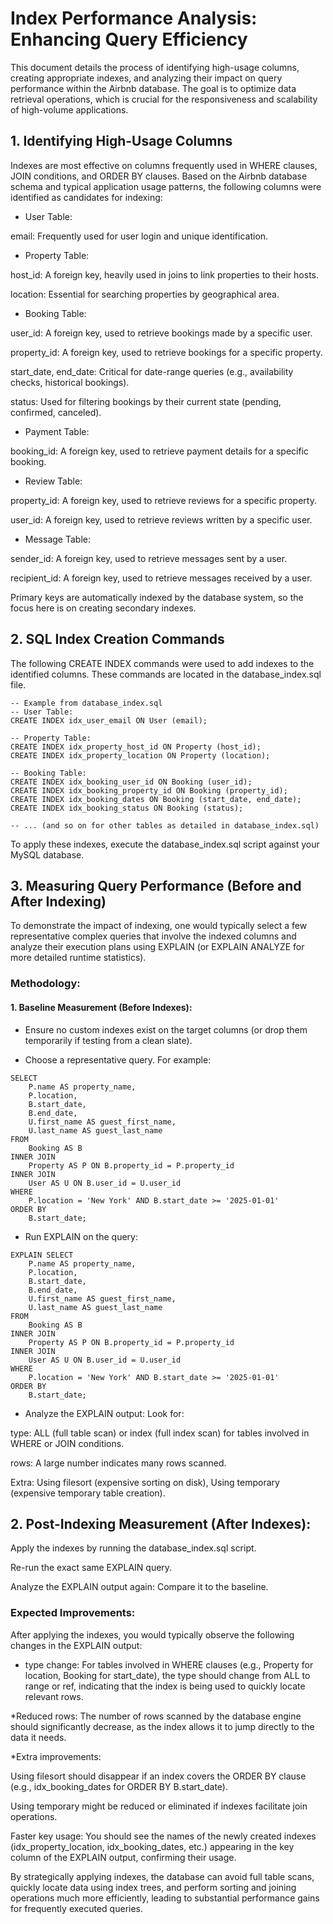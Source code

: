 # Index Performance Analysis: Enhancing Query Efficiency
This document details the process of identifying high-usage columns, creating appropriate indexes, and analyzing their impact on query performance within the Airbnb database. The goal is to optimize data retrieval operations, which is crucial for the responsiveness and scalability of high-volume applications.

## 1. Identifying High-Usage Columns
Indexes are most effective on columns frequently used in WHERE clauses, JOIN conditions, and ORDER BY clauses. Based on the Airbnb database schema and typical application usage patterns, the following columns were identified as candidates for indexing:

* User Table:

email: Frequently used for user login and unique identification.

* Property Table:

host_id: A foreign key, heavily used in joins to link properties to their hosts.

location: Essential for searching properties by geographical area.

* Booking Table:

user_id: A foreign key, used to retrieve bookings made by a specific user.

property_id: A foreign key, used to retrieve bookings for a specific property.

start_date, end_date: Critical for date-range queries (e.g., availability checks, historical bookings).

status: Used for filtering bookings by their current state (pending, confirmed, canceled).

* Payment Table:

booking_id: A foreign key, used to retrieve payment details for a specific booking.

* Review Table:

property_id: A foreign key, used to retrieve reviews for a specific property.

user_id: A foreign key, used to retrieve reviews written by a specific user.

* Message Table:

sender_id: A foreign key, used to retrieve messages sent by a user.

recipient_id: A foreign key, used to retrieve messages received by a user.

Primary keys are automatically indexed by the database system, so the focus here is on creating secondary indexes.

## 2. SQL Index Creation Commands
The following CREATE INDEX commands were used to add indexes to the identified columns. These commands are located in the database_index.sql file.

```
-- Example from database_index.sql
-- User Table:
CREATE INDEX idx_user_email ON User (email);

-- Property Table:
CREATE INDEX idx_property_host_id ON Property (host_id);
CREATE INDEX idx_property_location ON Property (location);

-- Booking Table:
CREATE INDEX idx_booking_user_id ON Booking (user_id);
CREATE INDEX idx_booking_property_id ON Booking (property_id);
CREATE INDEX idx_booking_dates ON Booking (start_date, end_date);
CREATE INDEX idx_booking_status ON Booking (status);

-- ... (and so on for other tables as detailed in database_index.sql)
```

To apply these indexes, execute the database_index.sql script against your MySQL database.

## 3. Measuring Query Performance (Before and After Indexing)
To demonstrate the impact of indexing, one would typically select a few representative complex queries that involve the indexed columns and analyze their execution plans using EXPLAIN (or EXPLAIN ANALYZE for more detailed runtime statistics).

### Methodology:
#### 1. Baseline Measurement (Before Indexes):

* Ensure no custom indexes exist on the target columns (or drop them temporarily if testing from a clean slate).

* Choose a representative query. For example:

```
SELECT
    P.name AS property_name,
    P.location,
    B.start_date,
    B.end_date,
    U.first_name AS guest_first_name,
    U.last_name AS guest_last_name
FROM
    Booking AS B
INNER JOIN
    Property AS P ON B.property_id = P.property_id
INNER JOIN
    User AS U ON B.user_id = U.user_id
WHERE
    P.location = 'New York' AND B.start_date >= '2025-01-01'
ORDER BY
    B.start_date;
```

* Run EXPLAIN on the query:

```
EXPLAIN SELECT
    P.name AS property_name,
    P.location,
    B.start_date,
    B.end_date,
    U.first_name AS guest_first_name,
    U.last_name AS guest_last_name
FROM
    Booking AS B
INNER JOIN
    Property AS P ON B.property_id = P.property_id
INNER JOIN
    User AS U ON B.user_id = U.user_id
WHERE
    P.location = 'New York' AND B.start_date >= '2025-01-01'
ORDER BY
    B.start_date;
```

* Analyze the EXPLAIN output: Look for:

type: ALL (full table scan) or index (full index scan) for tables involved in WHERE or JOIN conditions.

rows: A large number indicates many rows scanned.

Extra: Using filesort (expensive sorting on disk), Using temporary (expensive temporary table creation).

## 2. Post-Indexing Measurement (After Indexes):

Apply the indexes by running the database_index.sql script.

Re-run the exact same EXPLAIN query.

Analyze the EXPLAIN output again: Compare it to the baseline.

### Expected Improvements:
After applying the indexes, you would typically observe the following changes in the EXPLAIN output:

* type change: For tables involved in WHERE clauses (e.g., Property for location, Booking for start_date), the type should change from ALL to range or ref, indicating that the index is being used to quickly locate relevant rows.

*Reduced rows: The number of rows scanned by the database engine should significantly decrease, as the index allows it to jump directly to the data it needs.

*Extra improvements:

Using filesort should disappear if an index covers the ORDER BY clause (e.g., idx_booking_dates for ORDER BY B.start_date).

Using temporary might be reduced or eliminated if indexes facilitate join operations.

Faster key usage: You should see the names of the newly created indexes (idx_property_location, idx_booking_dates, etc.) appearing in the key column of the EXPLAIN output, confirming their usage.

By strategically applying indexes, the database can avoid full table scans, quickly locate data using index trees, and perform sorting and joining operations much more efficiently, leading to substantial performance gains for frequently executed queries.
